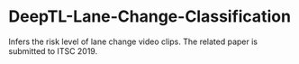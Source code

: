 # DeepTL-Lane-Change-Classification
Infers the risk level of lane change video clips. The related paper is submitted to ITSC 2019. 
